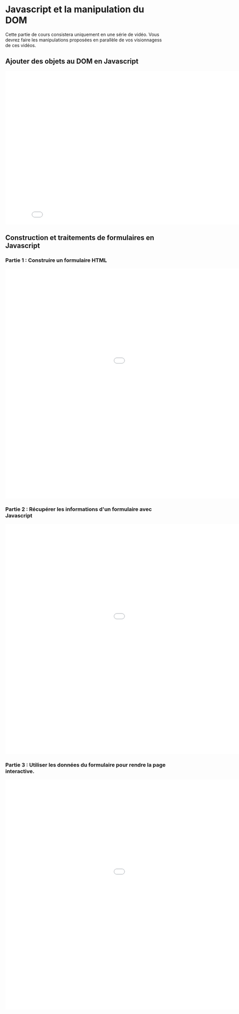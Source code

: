 # Javascript et la manipulation du DOM

Cette partie de cours consistera uniquement en une série de vidéo. Vous devrez faire les manipulations proposées en parallèle de vos visionnagess de ces vidéos.

## Ajouter des objets au DOM en Javascript

<iframe src="//video.toutatice.fr/video_priv/12995/116d0ebae718159b4ba0ab8c7758c3f8835e6611d3a35f9c9c6e31adb174b607/?is_iframe=true&size=480" width="854" height="480" style="padding: 0; margin: 0; border:0" allowfullscreen ></iframe>

## Construction et traitements de formulaires en Javascript

### Partie 1 : Construire un formulaire HTML

<iframe src="//video.toutatice.fr/video_priv/12999/89ba09f9b0fdc5393d8e22f76d027477b6dc0c8719f4d5d14b4d6dd257d59d67/?is_iframe=true&size=720" width="1280" height="720" style="padding: 0; margin: 0; border:0" allowfullscreen ></iframe>

### Partie 2 : Récupérer les informations d'un formulaire avec Javascript

<iframe src="//video.toutatice.fr/video_priv/13001/6b3469a9e2639fc6bf5edc485dd0ed3e94bc2b1226f4bdef9cea9f430c70e3f3/?is_iframe=true&size=720" width="1280" height="720" style="padding: 0; margin: 0; border:0" allowfullscreen ></iframe>

### Partie 3 : Utiliser les données du formulaire pour rendre la page interactive.

<iframe src="//video.toutatice.fr/video_priv/13009/6f60c09c94597518a1f8f261d853f9f800eda07a23b025f194a2e16be72c7daa/?is_iframe=true&size=720" width="1280" height="720" style="padding: 0; margin: 0; border:0" allowfullscreen ></iframe>
